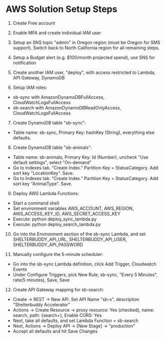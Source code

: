 AWS Solution Setup Steps
========================

1. Create Free account

2. Enable MFA and create individual IAM user

3. Setup an SNS topic "admin" in Oregon region (must be Oregon for SMS support).
   Switch back to North California region for all remaining steps.

4. Setup a Budget alert (e.g. $100/month projected spend), use SNS for notification

5. Create another IAM user, "deploy", with access restricted to Lambda, API Gateway, DynamoDB

6. Setup IAM roles: 
- sb-sync with AmazonDynamoDBFullAccess, CloudWatchLogsFullAccess
- sb-search with AmazonDynamoDBReadOnlyAccess, CloudWatchLogsFullAccess

7. Create DynamoDB table "sb-sync":
- Table name: sb-sync, Primary Key: hashKey (String), everything else defaults.

8. Create DynamoDB table "sb-animals":
- Table name: sb-animals, Primary Key: Id (Number), uncheck "Use default settings", select "On-demand"
- Go to Indexes tab. "Create Index." Partition Key = StatusCategory. Add sort key "LocationKey". Save.
- Go to Indexes tab. "Create Index." Partition Key = StatusCategory. Add sort key "AnimalType". Save.
 
 9. Deploy AWS Lambda Functions:
 - Start a command shell
 - Set environment variables AWS_ACCOUNT, AWS_REGION, AWS_ACCESS_KEY_ID, AWS_SECRET_ACCESS_KEY
 - Execute: python deploy_sync_lambda.py
 - Execute: python deploy_search_lambda.py
 
 10. Go into the Environment section of the sb-sync Lambda, and set
   SHELTERBUDDY_API_URL, SHELTERBUDDY_API_USER, SHELTERBUDDY_API_PASSWORD
   
 11. Manually configure the 5-minute scheduler:
 - Go into the sb-sync Lambda definition, click Add Trigger, Cloudwatch Events
 - Under Configure Triggers, pick New Rule, sb-sync, "Every 5 Minutes", rate(5 minutes), Save, Save
 
 12. Create API Gateway mapping for sb-search:
 - Create -> REST -> New API. Set API Name "sb-x", description "Shelterbuddy Accelerator"
 - Actions -> Create Resource -> proxy resource: Yes (checked), name: search, path: {search+}, Enable CORS: Yes
 - Next, take all defaults, and set Lambda Function = sb-search
 - Next, Actions -> Deploy API -> [New Stage] -> "production"
 - Accept all defaults and hit Save Changes 
 